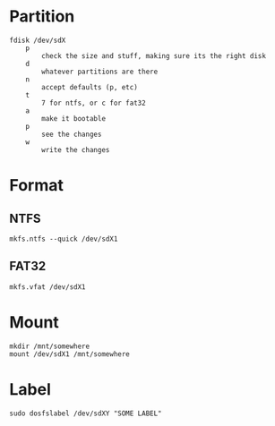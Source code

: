 # Partition

```
fdisk /dev/sdX
    p
        check the size and stuff, making sure its the right disk
    d
        whatever partitions are there
    n
        accept defaults (p, etc)
    t
        7 for ntfs, or c for fat32
    a
        make it bootable
    p
        see the changes
    w
        write the changes
```


# Format

## NTFS

```
mkfs.ntfs --quick /dev/sdX1
```

## FAT32

```
mkfs.vfat /dev/sdX1
```


# Mount

```
mkdir /mnt/somewhere
mount /dev/sdX1 /mnt/somewhere
```


# Label

```
sudo dosfslabel /dev/sdXY "SOME LABEL"
```
